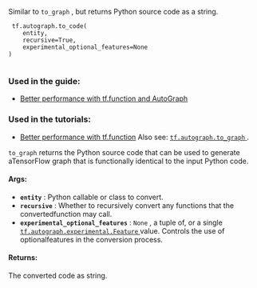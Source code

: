 Similar to  `to_graph` , but returns Python source code as a string.

```
 tf.autograph.to_code(
    entity,
    recursive=True,
    experimental_optional_features=None
)
 
```

### Used in the guide:
- [Better performance with tf.function and AutoGraph](https://tensorflow.google.cn/guide/function)


### Used in the tutorials:
- [Better performance with tf.function](https://tensorflow.google.cn/tutorials/customization/performance)
Also see: [ `tf.autograph.to_graph` ](https://tensorflow.google.cn/api_docs/python/tf/autograph/to_graph).

 `to_graph`  returns the Python source code that can be used to generate aTensorFlow graph that is functionally identical to the input Python code.

#### Args:
- **`entity`** : Python callable or class to convert.
- **`recursive`** : Whether to recursively convert any functions that the convertedfunction may call.
- **`experimental_optional_features`** :  `None` , a tuple of, or a single[ `tf.autograph.experimental.Feature` ](https://tensorflow.google.cn/api_docs/python/tf/autograph/experimental/Feature) value. Controls the use of optionalfeatures in the conversion process.


#### Returns:
The converted code as string.

